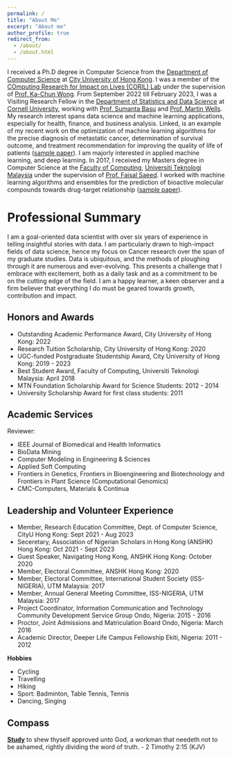 ```yaml
---
permalink: /
title: "About Me"
excerpt: "About me"
author_profile: true
redirect_from: 
  - /about/
  - /about.html
---
```


I received a Ph.D degree in Computer Science from the [Department of Computer Science](https://www.cs.cityu.edu.hk) at [City University of Hong Kong](https://www.cityu.edu.hk). I was a member of the [COmputing Research for Impact on Lives (CORIL) Lab](http://bioinfo.cs.cityu.edu.hk) under the supervision of [Prof. Ka-Chun Wong](https://www.cityu.edu.hk/stfprofile/kc.w.htm). From September 2022 till February 2023, I was a Visiting Research Fellow in the [Department of Statistics and Data Science](https://stat.cornell.edu) at [Cornell University](https://www.cornell.edu), working with [Prof. Sumanta Basu](https://compbio.cornell.edu/people/sumanta-basu) and [Prof. Martin Wells](https://stat.cornell.edu/people/faculty/martin-wells). My research interest spans data science and machine learning applications, especially for health, finance, and business analysis. Linked, is an example of my recent work on the optimization of machine learning algorithms for the precise diagnosis of metastatic cancer, determination of survival outcome, and treatment recommendation for improving the quality of life of patients ([sample paper](https://olutomilayo.github.io/files/Paper13.pdf)). I am majorly interested in applied machine learning, and deep learning. In 2017, I received my Masters degree in Computer Science at the [Faculty of Computing](https://engineering.utm.my/computing), [Universiti Teknologi Malaysia](https://utm.my) under the supervision of [Prof. Faisal Saeed](https://www.bcu.ac.uk/computing/about-us/our-staff/faisal-saeed). I worked with machine learning algorithms and ensembles for the prediction of bioactive molecular compounds towards drug-target relationship ([sample paper](https://olutomilayo.github.io/files/Paper8.pdf)).

Professional Summary
======
I am a goal-oriented data scientist with over six years of experience in telling insightful stories with data. I am particularly drawn to high-impact fields of data science, hence my focus on Cancer research over the span of my graduate studies. Data is ubiquitous, and the methods of ploughing through it are numerous and ever-evolving. This presents a challenge that I embrace with excitement, both as a daily task and as a commitment to be on the cutting edge of the field. I am a happy learner, a keen observer and a firm believer that everything I do must be geared towards growth, contribution and impact.

Honors and Awards
------
<ul>
  <li>Outstanding Academic Performance Award, City University of Hong Kong: 2022</li>
  <li>Research Tuition Scholarship, City University of Hong Kong: 2020</li>
  <li>UGC-funded Postgraduate Studentship Award, City University of Hong Kong: 2019 - 2023</li>
  <li>Best Student Award, Faculty of Computing, Universiti Teknologi Malaysia: April 2018</li>
  <li>MTN Foundation Scholarship Award for Science Students: 2012 - 2014</li>
  <li>University Scholarship Award for first class students: 2011</li>
</ul>

Academic Services
------
Reviewer:
<ul>
  <li>IEEE Journal of Biomedical and Health Informatics</li>
  <li>BioData Mining</li>
  <li>Computer Modeling in Engineering & Sciences</li>
  <li>Applied Soft Computing</li>
  <li>Frontiers in Genetics, Frontiers in Bioengineering and Biotechnology and Frontiers in Plant Science (Computational Genomics)</li>
  <li>CMC-Computers, Materials & Continua</li>
</ul>

Leadership and Volunteer Experience
------
<ul>
  <li>Member, Research Education Committee, Dept. of Computer Science, CityU Hong Kong: Sept 2021 - Aug 2023</li>
  <li>Seceretary, Association of Nigerian Scholars in Hong Kong (ANSHK) Hong Kong: Oct 2021 - Sept 2023</li>
  <li>Guest Speaker, Navigating Hong Kong, ANSHK Hong Kong: October 2020</li>
  <li>Member, Electoral Committee, ANSHK Hong Kong: 2020</li>
  <li>Member, Electoral Committee, International Student Society (ISS-NIGERIA), UTM Malaysia: 2017</li>
  <li>Member, Annual General Meeting Committee, ISS-NIGERIA, UTM Malaysia: 2017</li>
  <li>Project Coordinator, Information Communication and Technology Community Development Service Group Ondo, Nigeria: 2015 - 2016</li>
  <li>Proctor, Joint Admissions and Matriculation Board Ondo, Nigeria: March 2016</li>
  <li>Academic Director, Deeper Life Campus Fellowship Ekiti, Nigeria: 2011 - 2012</li>
</ul>

**Hobbies**
<ul>
  <li>Cycling</li>
  <li>Travelling</li>
  <li>Hiking</li>
  <li>Sport: Badminton, Table Tennis, Tennis</li>
  <li>Dancing, Singing</li>
</ul>

**Compass**
-----
<b><u>Study</u></b> to shew thyself approved unto God, a workman that needeth not to be ashamed, rightly dividing the word of truth. - 2 Timothy 2:15 (KJV)

<script>
window.embeddedChatbotConfig = {
chatbotId: "nkUCPf3I_ENG1tK5YKR7s",
domain: "www.chatbase.co"
}
</script>
<script
src="https://www.chatbase.co/embed.min.js"
chatbotId="nkUCPf3I_ENG1tK5YKR7s"
domain="www.chatbase.co"
defer>
</script>
